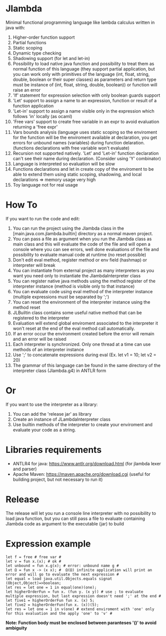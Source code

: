 # Jlambda
Minimal functional programming language like lambda calculus written in java with:
1) Higher-order function support
2) Partial functions
3) Static scoping
4) Dynamic type checking
5) Shadowing support (for let and let-in)
6) Possibility to load native java function and possibility to treat them as normal function of this language (they support partial application, but you can work only with primitives of the language (int, float, string, double, boolean or their super classes) as parameters and return type must be instance of (int, float, string, double, boolean)) or function will raise an error
7) 'If' statement for expression selection with only boolean guards support
8) 'Let' support to assign a name to an expression, function or result of a function application
9) 'Let-in' support to assign a name visible only in the expression which follows 'in' locally (as ocaml)
10) 'Free vars' support to create free variable in an expr to avoid evaluation returning a 'free expr'
11) Vars bounds analysis (language uses static scoping so the enviroment for the function will be the enviroment available at declaration, you get errors for unbound names (variables) during function delaration. (functions declarations with free variable won't evaluate)
12) Recursion not supported natively. 'Let' and 'Let-in' function declaration can't see their name during declaration. (Consider using 'Y' combinator)
13) Language is interpreted so evaluation will be slow
14) Functions declarations and let in create copy of the enviroment to be able to extend them using static scoping, shadowing, and local declarations => memory usage very high
15) Toy language not for real usage

# How To
If you want to run the code and edit:
1) You can run the project using the Jlambda class in the [main.java.com.jlambda.builtin] directory as a normal maven project.
2) You can pass a file as argument when you run the Jlambda class as main class and this will evaluate the code of the file and will open a console where you can see errors, well done evaluations of the file and possibility to evaluate manual code at runtime (no reset possible)
3) Don't edit eval method, register method or env field (hashmap) or interpreter will break
4) You can instantiate from external project as many interpreters as you want you need only to instantiate the JlambdaInterpreter class
5) You can register native java methods using the method register of the interpreter instance (method is visible only to that instance)
6) You can evaluate code using eval method of the interpreter instance (multiple expressions must be separated by ';')
7) You can reset the environment of the interpreter instance using the method reset
8) JLBuiltin class contains some useful native method that can be registered to the interpreter 
9) Evaluation will extend global enviroment associated to the interpreter it won't reset at the end of the eval method call automatically.
10) If an error occur the environment created before the error will remain and an error will be raised
11) Each interpreter is synchronized. Only one thread at a time can use methods of an interpreter instance
12) Use ';' to concatenate expressions during eval (Ex. let v1 = 10; let v2 = 20)
13) The grammar of this language can be found in the same directory of the interpreter class (Jlambda.g4) in ANTLR form

# Or
If you want to use the interpreter as a library:
1) You can add the 'release jar' as library
2) Create an instance of JLambdaInterpreter class
3) Use builtin methods of the interpreter to create your enviroment and evaluate your code as a string.

# Libraries requirements

- ANTLR4 for java: https://www.antlr.org/download.html (for jlambda lexer and parser)
- Apache Maven: https://maven.apache.org/download.cgi (useful for building project, but not necessary to run it)

# Release
The release will let you run a console line interpreter with no possibility to load java function, but you can still pass a file to evaluate containing Jlambda code as argument to the executable (jar) to build 

# Expression example
```
let f = free # free var #
let v = fun x.(x); # ok #
let unbound = fun x.g(x); # error: unbound name g #
let Ω = fun x -> (x x); #  Ω(Ω) infinite application will print an error and will go to evaluate the next expression #
let equal = load java.util.Objects.equals signat (Object,Object)=>boolean;
let res = let one = 1 in equal(one)(one);
let higherOrderFun = fun x. (fun y. (x y)) # use ; to evaluate multiple expression, but last expression doesn't need ';' at the end #
let five1 = higherOrderFun fun x. (x) 5;
let five2 = higherOrderFun(fun x. (x))(5);
let res = let one = 1 in v(one) # extend enviroment with 'one' only for this evaluation and the apply 'one' to 'v' #
```
**Note: Function body must be enclosed between paranteses '()' to avoid ambiguity**
